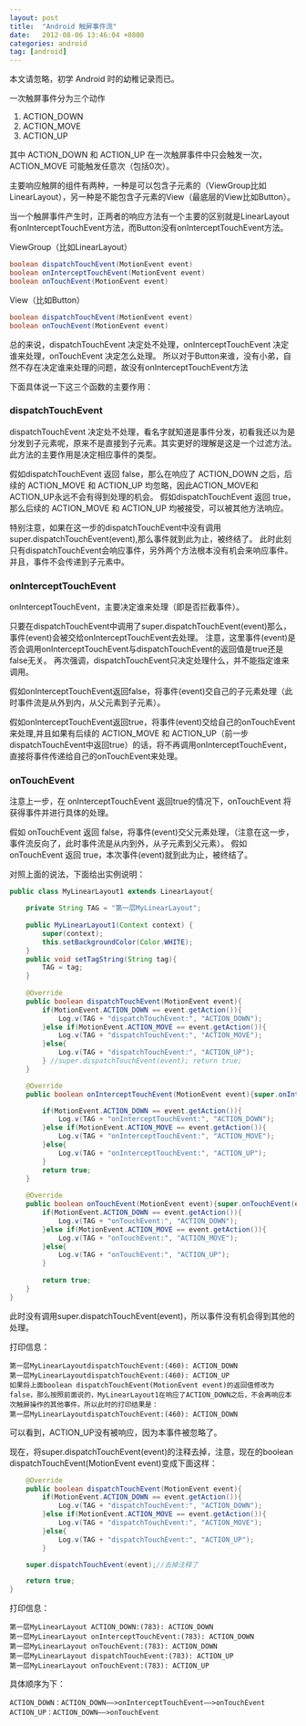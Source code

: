 ```yaml
---
layout: post
title:  "Android 触屏事件流"
date:   2012-08-06 13:46:04 +0800
categories: android
tag: [android]
---
```


本文请忽略，初学 Android 时的幼稚记录而已。

一次触屏事件分为三个动作

1. ACTION_DOWN
2. ACTION_MOVE
3. ACTION_UP

其中 ACTION_DOWN 和 ACTION_UP 在一次触屏事件中只会触发一次，ACTION_MOVE 可能触发任意次（包括0次）。

主要响应触屏的组件有两种，一种是可以包含子元素的（ViewGroup比如LinearLayout），另一种是不能包含子元素的View（最底层的View比如Button）。

当一个触屏事件产生时，正两者的响应方法有一个主要的区别就是LinearLayout有onInterceptTouchEvent方法，而Button没有onInterceptTouchEvent方法。

ViewGroup（比如LinearLayout）

```java
boolean dispatchTouchEvent(MotionEvent event)
boolean onInterceptTouchEvent(MotionEvent event)
boolean onTouchEvent(MotionEvent event)
```

View（比如Button）

```java
boolean dispatchTouchEvent(MotionEvent event)
boolean onTouchEvent(MotionEvent event)
```

总的来说，dispatchTouchEvent 决定处不处理，onInterceptTouchEvent 决定谁来处理，onTouchEvent 决定怎么处理。
所以对于Button来谁，没有小弟，自然不存在决定谁来处理的问题，故没有onInterceptTouchEvent方法

下面具体说一下这三个函数的主要作用：

### dispatchTouchEvent
dispatchTouchEvent 决定处不处理，看名字就知道是事件分发，初看我还以为是分发到子元素呢，原来不是直接到子元素。其实更好的理解是这是一个过滤方法。
此方法的主要作用是决定相应事件的类型。

假如dispatchTouchEvent 返回 false，那么在响应了 ACTION_DOWN 之后，后续的 ACTION_MOVE 和 ACTION_UP 均忽略，因此ACTION_MOVE和ACTION_UP永远不会有得到处理的机会。
假如dispatchTouchEvent 返回 true，那么后续的 ACTION_MOVE 和 ACTION_UP 均被接受，可以被其他方法响应。

特别注意，如果在这一步的dispatchTouchEvent中没有调用super.dispatchTouchEvent(event),那么事件就到此为止，被终结了。
此时此刻只有dispatchTouchEvent会响应事件，另外两个方法根本没有机会来响应事件。并且，事件不会传递到子元素中。

### onInterceptTouchEvent
onInterceptTouchEvent，主要决定谁来处理（即是否拦截事件）。

只要在dispatchTouchEvent中调用了super.dispatchTouchEvent(event)那么，事件(event)会被交给onInterceptTouchEvent去处理。
注意，这里事件(event)是否会调用onInterceptTouchEvent与dispatchTouchEvent的返回值是true还是false无关。
再次强调，dispatchTouchEvent只决定处理什么，并不能指定谁来调用。

假如onInterceptTouchEvent返回false，将事件(event)交自己的子元素处理（此时事件流是从外到内，从父元素到子元素）。

假如onInterceptTouchEvent返回true，将事件(event)交给自己的onTouchEvent来处理,并且如果有后续的 ACTION_MOVE 和 ACTION_UP（前一步dispatchTouchEvent中返回true）的话，将不再调用onInterceptTouchEvent，直接将事件传递给自己的onTouchEvent来处理。

### onTouchEvent
注意上一步，在 onInterceptTouchEvent 返回true的情况下，onTouchEvent 将获得事件并进行具体的处理。

假如 onTouchEvent 返回 false，将事件(event)交父元素处理，（注意在这一步，事件流反向了，此时事件流是从内到外，从子元素到父元素）。
假如 onTouchEvent 返回 true，本次事件(event)就到此为止，被终结了。

对照上面的说法，下面给出实例说明：

```java
public class MyLinearLayout1 extends LinearLayout{

	private String TAG = "第一层MyLinearLayout";
	
	public MyLinearLayout1(Context context) {
		super(context);
		this.setBackgroundColor(Color.WHITE);
	}
	public void setTagString(String tag){
		TAG = tag;
	}
	
	@Override
	public boolean dispatchTouchEvent(MotionEvent event){
		if(MotionEvent.ACTION_DOWN == event.getAction()){
			Log.v(TAG + "dispatchTouchEvent:", "ACTION_DOWN");
		}else if(MotionEvent.ACTION_MOVE == event.getAction()){
			Log.v(TAG + "dispatchTouchEvent:", "ACTION_MOVE");
		}else{
			Log.v(TAG + "dispatchTouchEvent:", "ACTION_UP");
		} //super.dispatchTouchEvent(event); return true;
	}

	@Override
	public boolean onInterceptTouchEvent(MotionEvent event){super.onInterceptTouchEvent

		if(MotionEvent.ACTION_DOWN == event.getAction()){
			Log.v(TAG + "onInterceptTouchEvent:", "ACTION_DOWN");
		}else if(MotionEvent.ACTION_MOVE == event.getAction()){
			Log.v(TAG + "onInterceptTouchEvent:", "ACTION_MOVE");
		}else{
			Log.v(TAG + "onInterceptTouchEvent:", "ACTION_UP");
		}
		return true;
	}
	
	@Override
	public boolean onTouchEvent(MotionEvent event){super.onTouchEvent(event)
		if(MotionEvent.ACTION_DOWN == event.getAction()){
			Log.v(TAG + "onTouchEvent:", "ACTION_DOWN");
		}else if(MotionEvent.ACTION_MOVE == event.getAction()){
			Log.v(TAG + "onTouchEvent:", "ACTION_MOVE");
		}else{
			Log.v(TAG + "onTouchEvent:", "ACTION_UP");
		}
		
		return true;
	}
}
```

此时没有调用super.dispatchTouchEvent(event)，所以事件没有机会得到其他的处理。

打印信息：

    第一层MyLinearLayoutdispatchTouchEvent:(460): ACTION_DOWN
    第一层MyLinearLayoutdispatchTouchEvent:(460): ACTION_UP
    如果将上面boolean dispatchTouchEvent(MotionEvent event)的返回值修改为false，那么按照前面说的，MyLinearLayout1在响应了ACTION_DOWN之后，不会再响应本次触屏操作的其他事件。所以此时的打印结果是：
    第一层MyLinearLayoutdispatchTouchEvent:(460): ACTION_DOWN

可以看到，ACTION_UP没有被响应，因为本事件被忽略了。

现在，将super.dispatchTouchEvent(event)的注释去掉，注意，现在的boolean dispatchTouchEvent(MotionEvent event)变成下面这样：

```java
	@Override
	public boolean dispatchTouchEvent(MotionEvent event){
		if(MotionEvent.ACTION_DOWN == event.getAction()){
			Log.v(TAG + "dispatchTouchEvent:", "ACTION_DOWN");
		}else if(MotionEvent.ACTION_MOVE == event.getAction()){
			Log.v(TAG + "dispatchTouchEvent:", "ACTION_MOVE");
		}else{
			Log.v(TAG + "dispatchTouchEvent:", "ACTION_UP");
		}

    super.dispatchTouchEvent(event);//去掉注释了

    return true;
}
```
打印信息：

    第一层MyLinearLayout ACTION_DOWN:(783): ACTION_DOWN
    第一层MyLinearLayout onInterceptTouchEvent:(783): ACTION_DOWN
    第一层MyLinearLayout onTouchEvent:(783): ACTION_DOWN
    第一层MyLinearLayout dispatchTouchEvent:(783): ACTION_UP
    第一层MyLinearLayout onTouchEvent:(783): ACTION_UP
    
具体顺序为下：

    ACTION_DOWN：ACTION_DOWN——>onInterceptTouchEvent——>onTouchEvent
    ACTION_UP：ACTION_DOWN——>onTouchEvent


